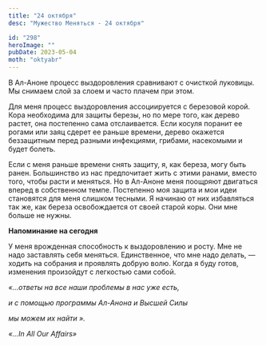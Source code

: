 ```yaml
---
title: "24 октября"
desc: "Мужество Меняться - 24 октября"

id: "298"
heroImage: ""
pubDate: 2023-05-04
moth: "oktyabr"
---
```


В Ал-Аноне процесс выздоровления сравнивают с очисткой луковицы. Мы снимаем
слой за слоем и часто плачем при этом.

Для меня процесс выздоровления ассоциируется с березовой корой. Кора
необходима для защиты березы, но по мере того, как дерево растет, она
постепенно сама отслаивается. Если косуля поранит ее рогами или заяц сдерет ее
раньше времени, дерево окажется беззащитным перед разными инфекциями, грибами,
насекомыми и будет болеть.

Если с меня раньше времени снять защиту, я, как береза, могу быть ранен.
Большинство из нас предпочитает жить с этими ранами, вместо того, чтобы расти
и меняться. Но в Ал-Аноне меня поощряют двигаться вперед в собственном темпе.
Постепенно моя защита и мои идеи становятся для меня слишком тесными. Я
начинаю от них избавляться так же, как береза освобождается от своей старой
коры. Они мне больше не нужны.

**Напоминание на сегодня**

У меня врожденная способность к выздоровлению и росту. Мне не надо заставлять
себя меняться. Единственное, что мне надо делать, — ходить на собрания и
проявлять добрую волю. Когда я буду готов, изменения произойдут с легкостью
сами собой.

_«…ответы на все наши проблемы в нас уже есть,_

_и с помощью программы Ал-Анона и Высшей Силы_

_мы_ _можем_ _их_ _найти_ _»._

_«…In All Our Affairs»_
